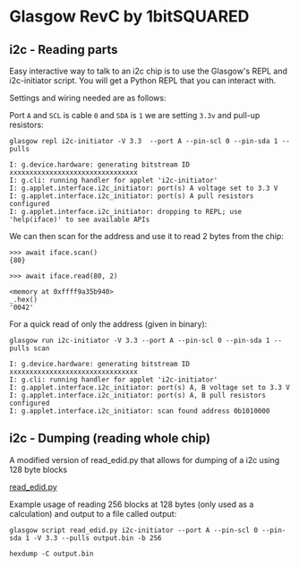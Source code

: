 # Glasgow RevC by 1bitSQUARED 

## i2c - Reading parts

Easy interactive way to talk to an i2c chip is to use the Glasgow's REPL and i2c-initiator script. You will get a Python REPL that you can interact with.

Settings and wiring needed are as follows:

Port `A` and `SCL` is cable `0` and `SDA` is `1` we are setting `3.3v` and pull-up resistors:

```
glasgow repl i2c-initiator -V 3.3  --port A --pin-scl 0 --pin-sda 1 --pulls
```
```
I: g.device.hardware: generating bitstream ID xxxxxxxxxxxxxxxxxxxxxxxxxxxxxxxx
I: g.cli: running handler for applet 'i2c-initiator'
I: g.applet.interface.i2c_initiator: port(s) A voltage set to 3.3 V
I: g.applet.interface.i2c_initiator: port(s) A pull resistors configured
I: g.applet.interface.i2c_initiator: dropping to REPL; use 'help(iface)' to see available APIs
```

We can then scan for the address and use it to read 2 bytes from the chip:

```
>>> await iface.scan()
{80}

>>> await iface.read(80, 2)

<memory at 0xffff9a35b940>
_.hex()
'0042'
```

For a quick read of only the address (given in binary): 
```
glasgow run i2c-initiator -V 3.3 --port A --pin-scl 0 --pin-sda 1 --pulls scan
```
```
I: g.device.hardware: generating bitstream ID xxxxxxxxxxxxxxxxxxxxxxxxxxxxxxxx
I: g.cli: running handler for applet 'i2c-initiator'
I: g.applet.interface.i2c_initiator: port(s) A, B voltage set to 3.3 V
I: g.applet.interface.i2c_initiator: port(s) A, B pull resistors configured
I: g.applet.interface.i2c_initiator: scan found address 0b1010000
```

## i2c - Dumping (reading whole chip)
A modified version of read_edid.py that allows for dumping of a i2c using 128 byte blocks

[read_edid.py](https://github.com/kxynos/embedded_hacking/blob/master/glasgow/read_edid.py)

Example usage of reading 256 blocks at 128 bytes (only used as a calculation) and output to a file called output: 
```
glasgow script read_edid.py i2c-initiator --port A --pin-scl 0 --pin-sda 1 -V 3.3 --pulls output.bin -b 256
```
```
hexdump -C output.bin
```
